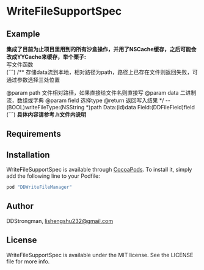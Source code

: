 # WriteFileSupportSpec

<!--[![CI Status](http://img.shields.io/travis/DDStrongman/WriteFileSupportSpec.svg?style=flat)](https://travis-ci.org/DDStrongman/WriteFileSupportSpec)-->
<!--[![Version](https://img.shields.io/cocoapods/v/WriteFileSupportSpec.svg?style=flat)](http://cocoapods.org/pods/WriteFileSupportSpec)-->
<!--[![License](https://img.shields.io/cocoapods/l/WriteFileSupportSpec.svg?style=flat)](http://cocoapods.org/pods/WriteFileSupportSpec)-->
<!--[![Platform](https://img.shields.io/cocoapods/p/WriteFileSupportSpec.svg?style=flat)](http://cocoapods.org/pods/WriteFileSupportSpec)-->

## Example
**集成了目前为止项目里用到的所有沙盒操作，并用了NSCache缓存，之后可能会改成YYCache来缓存，举个栗子:**<br>
写文件函数 <br>
(```)
/** 
存储data流到本地，相对路径为path，路径上已存在文件则返回失败，可通过参数选择三处位置 

@param path 文件相对路径，如果直接给文件名则直接写 
@param data 二进制流，数组或字典 
@param field 选择type 
@return 返回写入结果 
*/ 
 -- (BOOL)writeFileType:(NSString *)path 
                            Data:(id)data 
                            Field:(DDFileField)field  
(```)
**具体内容请参考.h文件内说明**

## Requirements

## Installation

WriteFileSupportSpec is available through [CocoaPods](http://cocoapods.org). To install
it, simply add the following line to your Podfile:

```ruby
pod "DDWriteFileManager"
```

## Author

DDStrongman, lishengshu232@gmail.com

## License

WriteFileSupportSpec is available under the MIT license. See the LICENSE file for more info.
